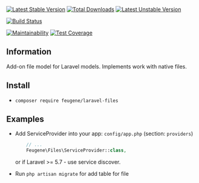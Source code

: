 [![Latest Stable Version](https://poser.pugx.org/feugene/laravel-files/v/stable)](https://packagist.org/packages/feugene/laravel-files)
[![Total Downloads](https://poser.pugx.org/feugene/laravel-files/downloads)](https://packagist.org/packages/feugene/laravel-files)
[![Latest Unstable Version](https://poser.pugx.org/feugene/laravel-files/v/unstable)](https://packagist.org/packages/feugene/laravel-files)

[![Build Status](https://travis-ci.org/efureev/laravel-files.svg?branch=master)](https://travis-ci.org/efureev/laravel-files)

[![Maintainability](https://api.codeclimate.com/v1/badges/6f7ae271de2ad9d33ccd/maintainability)](https://codeclimate.com/github/efureev/laravel-files/maintainability)
[![Test Coverage](https://api.codeclimate.com/v1/badges/6f7ae271de2ad9d33ccd/test_coverage)](https://codeclimate.com/github/efureev/laravel-files/test_coverage)

## Information
Add-on file model for Laravel models. Implements work with native files.


## Install
- `composer require feugene/laravel-files`

## Examples
- Add ServiceProvider into your app: `config/app.php` (section: `providers`)
    ```php
        // ...
        Feugene\Files\ServiceProvider::class,
    ```
    or if Laravel >= 5.7 - use service discover.

- Run `php artisan migrate` for add table for file 

